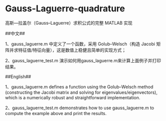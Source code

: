 # Gauss-Laguerre-quadrature
高斯—拉盖尔（Gauss–Laguerre）求积公式的完整 MATLAB 实现

##中文##

1、gauss_laguerre.m 中定义了一个函数，采用 Golub–Welsch（构造 Jacobi 矩阵并求特征值/特征向量），这是数值上稳健且简单的实现方式；

2、gauss_laguerre_test.m 演示如何用gauss_laguerre.m来计算上面例子并打印结果。

##English##

1、gauss_laguerre.m defines a function using the Golub–Welsch method (constructing the Jacobi matrix and solving for eigenvalues/eigenvectors), which is a numerically robust and straightforward implementation.

2、gauss_laguerre_test.m demonstrates how to use gauss_laguerre.m to compute the example above and print the results.
